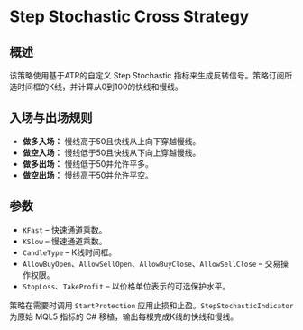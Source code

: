 # Step Stochastic Cross Strategy

## 概述
该策略使用基于ATR的自定义 Step Stochastic 指标来生成反转信号。策略订阅所选时间框的K线，并计算从0到100的快线和慢线。

## 入场与出场规则
- **做多入场：** 慢线高于50且快线从上向下穿越慢线。
- **做空入场：** 慢线低于50且快线从下向上穿越慢线。
- **做多出场：** 慢线低于50并允许平多。
- **做空出场：** 慢线高于50并允许平空。

## 参数
- `KFast` – 快速通道乘数。
- `KSlow` – 慢速通道乘数。
- `CandleType` – K线时间框。
- `AllowBuyOpen`、`AllowSellOpen`、`AllowBuyClose`、`AllowSellClose` – 交易操作权限。
- `StopLoss`、`TakeProfit` – 以价格单位表示的可选保护水平。

策略在需要时调用 `StartProtection` 应用止损和止盈。`StepStochasticIndicator` 为原始 MQL5 指标的 C# 移植，输出每根完成K线的快线和慢线。
